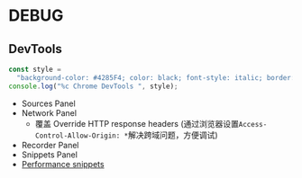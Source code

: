 # DEBUG

## DevTools

```js
const style =
  "background-color: #4285F4; color: black; font-style: italic; border: 4px solid black; font-size: 2em;";
console.log("%c Chrome DevTools ", style);
```

- Sources Panel
- Network Panel
  - 覆盖 Override HTTP response headers (通过浏览器设置`Access-Control-Allow-Origin: *`解决跨域问题，方便调试)
- Recorder Panel
- Snippets Panel
- [Performance snippets](https://webperf-snippets.nucliweb.net)
